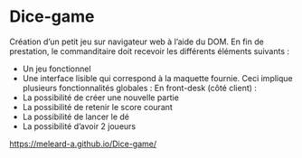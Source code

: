 # Dice-game
Création d’un petit jeu sur navigateur web à l’aide du DOM. 
En fin de prestation, le commanditaire doit recevoir les différents éléments suivants : 
- Un jeu fonctionnel
- Une interface lisible qui correspond à la maquette fournie.
Ceci implique plusieurs fonctionnalités globales : 
En front-desk (côté client) : 
- La possibilité de créer une nouvelle partie
- La possibilité de retenir le score courant
- La possibilité de lancer le dé
- La possibilité d’avoir 2 joueurs

https://meleard-a.github.io/Dice-game/
